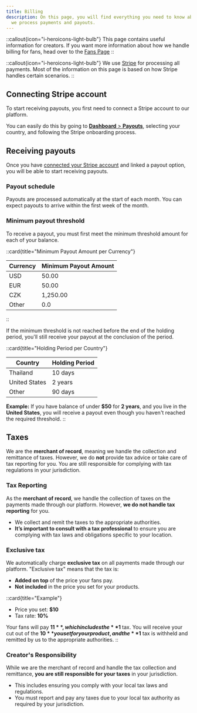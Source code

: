 ```yaml
---
title: Billing
description: On this page, you will find everything you need to know about how
  we process payments and payouts.
---
```


::callout{icon="i-heroicons-light-bulb"}
This page contains useful information for creators. If you want more information about how we handle billing for fans, head over to the [Fans Page](/fans/billing)
::

::callout{icon="i-heroicons-light-bulb"}
We use [Stripe](https://creathors.com) for processing all payments. Most of the information on this page is based on how Stripe handles certain scenarios.
::

## Connecting Stripe account

To start receiving payouts, you first need to connect a Stripe account to our platform.

You can easily do this by going to [**Dashboard** > **Payouts**](https://dashboard.creathors.com/payouts), selecting your country, and following the Stripe onboarding process.

## Receiving payouts

Once you have [connected your Stripe account](#connecting-stripe-account) and linked a payout option, you will be able to start receiving payouts.

### Payout schedule

Payouts are processed automatically at the start of each month. You can expect payouts to arrive within the first week of the month.

### Minimum payout threshold

To receive a payout, you must first meet the minimum threshold amount for each of your balance.

::card{title="Minimum Payout Amount per Currency"}

| Currency | Minimum Payout Amount |
|----------|-----------------------|
| USD      | 50.00                 |
| EUR      | 50.00                 |
| CZK      | 1,250.00              |
| Other    | 0.0                   |
::

If the minimum threshold is not reached before the end of the holding period, you'll still receive your payout at the conclusion of the period.

::card{title="Holding Period per Country"}

| Country       | Holding Period |
|---------------|----------------|
| Thailand      | 10 days        |
| United States | 2 years        |
| Other         | 90 days        |

**Example:** 
If you have balance of under **$50** for **2 years**, and you live in the **United States**, 
you will receive a payout even though you haven't reached the required threshold.
::

## Taxes

We are the **merchant of record**, meaning we handle the collection and remittance of taxes. However, we do **not** provide tax advice or take care of tax reporting for you. You are still responsible for complying with tax regulations in your jurisdiction.

### Tax Reporting

As the **merchant of record**, we handle the collection of taxes on the payments made through our platform. However, **we do not handle tax reporting** for you.

- We collect and remit the taxes to the appropriate authorities.
- **It’s important to consult with a tax professional** to ensure you are complying with tax laws and obligations specific to your location.

### Exclusive tax

We automatically charge **exclusive tax** on all payments made through our platform. "Exclusive tax" means that the tax is:

- **Added on top** of the price your fans pay.
- **Not included** in the price you set for your products.

::card{title="Example"}
* Price you set: **$10**
* Tax rate: **10%**

Your fans will pay **$11**, which includes the **$1** tax. You will receive your cut out of the **$10** you set for your product, and the **$1** tax is withheld and remitted by us to the appropriate authorities.
::

### Creator's Responsibility

While we are the merchant of record and handle the tax collection and remittance, **you are still responsible for your taxes** in your jurisdiction.

- This includes ensuring you comply with your local tax laws and regulations.
- You must report and pay any taxes due to your local tax authority as required by your jurisdiction.
